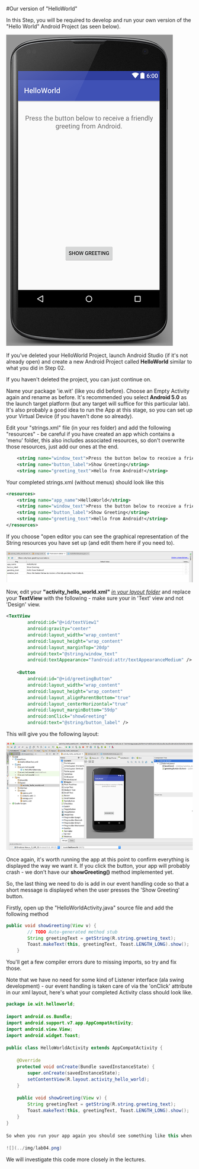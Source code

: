#Our version of "HelloWorld"

In this Step, you will be required to develop and run your own version of the "Hello World" Android Project (as seen below).

![](../img/lab01.png)

If you've deleted your HelloWorld Project, launch Android Studio (if it's not already open) and create a new Android Project called <b>HelloWorld</b> similar to what you did in Step 02. 

If you haven't deleted the project, you can just continue on.

Name your package 'ie.wit' (like you did before). Choose an Empty Activity again and rename as before. It's recommended you select <b>Android 5.0</b> as the launch target platform (but any target will suffice for this particular lab). It's also probably a good idea to run the App at this stage, so you can set up your Virtual Device (if you haven't done so already).

Edit your "strings.xml" file (in your res folder) and add the following "resources" - be careful if you have created an app which contains a 'menu' folder, this also includes associated resources, so don't overwrite those resources, just add our ones at the end.

~~~xml
    <string name="window_text">Press the button below to receive a friendly greeting from Android.</string>
    <string name="button_label">Show Greeting</string>
    <string name="greeting_text">Hello from Android!</string>
~~~

Your completed strings.xml (without menus) should look like this
~~~xml
<resources>
    <string name="app_name">HelloWorld</string>
    <string name="window_text">Press the button below to receive a friendly greeting from Android.</string>
    <string name="button_label">Show Greeting</string>
    <string name="greeting_text">Hello from Android!</string>
</resources>
~~~

If you choose "open editor you can see the graphical representation of the String resources you have set up (and edit them here if you need to).

![](../img/lab02.png)


Now, edit your <b>"activity_hello_world.xml"</b> <u><i>in your <i>layout</i> folder</i></u> and replace your <b>TextView</b> with the following - make sure your in 'Text' view and not 'Design' view.

~~~xml
<TextView
        android:id="@+id/textView1"
        android:gravity="center"
        android:layout_width="wrap_content"
        android:layout_height="wrap_content"
        android:layout_marginTop="20dp"
        android:text="@string/window_text"
        android:textAppearance="?android:attr/textAppearanceMedium" />

    <Button
        android:id="@+id/greetingButton"
        android:layout_width="wrap_content"
        android:layout_height="wrap_content"
        android:layout_alignParentBottom="true"
        android:layout_centerHorizontal="true"
        android:layout_marginBottom="59dp"
        android:onClick="showGreeting"
        android:text="@string/button_label" />
~~~

This will give you the following layout:

![](../img/lab03.png)

Once again, it's worth running the app at this point to confirm everything is displayed the way we want it. If you click the button, your app will probably crash - we don't have our <b>showGreeting()</b> method implemented yet.

So, the last thing we need to do is add in our event handling code so that a short message is displayed when the user presses the 'Show Greeting' button.

Firstly, open up the "HelloWorldActivity.java" source file and add the following method

~~~java
public void showGreeting(View v) {
        // TODO Auto-generated method stub
        String greetingText = getString(R.string.greeting_text);
        Toast.makeText(this, greetingText, Toast.LENGTH_LONG).show();
    }
~~~

You'll get a few compiler errors dure to missing imports, so try and fix those.

Note that we have no need for some kind of Listener interface (ala swing development) - our event handling is taken care of via the 'onClick' attribute in our xml layout, here's what your completed Activity class should look like.

~~~java
package ie.wit.helloworld;

import android.os.Bundle;
import android.support.v7.app.AppCompatActivity;
import android.view.View;
import android.widget.Toast;

public class HelloWorldActivity extends AppCompatActivity {

    @Override
    protected void onCreate(Bundle savedInstanceState) {
        super.onCreate(savedInstanceState);
        setContentView(R.layout.activity_hello_world);
    }

    public void showGreeting(View v) {
        String greetingText = getString(R.string.greeting_text);
        Toast.makeText(this, greetingText, Toast.LENGTH_LONG).show();
    }
}

So when you run your app again you should see something like this when you click the 'Show greeting' button.

![](../img/lab04.png)

~~~

We will investigate this code more closely in the lectures.